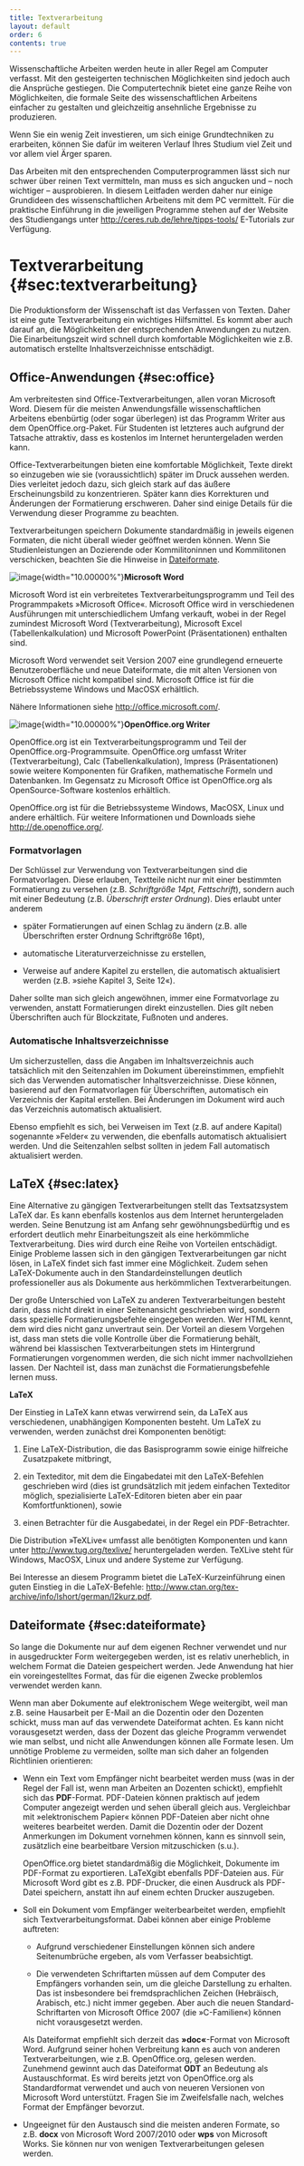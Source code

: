 ```yaml
---
title: Textverarbeitung
layout: default
order: 6
contents: true
---
```


Wissenschaftliche Arbeiten werden heute in aller Regel am Computer verfasst. Mit den gesteigerten technischen Möglichkeiten sind jedoch auch die Ansprüche gestiegen. Die Computertechnik bietet eine ganze Reihe von Möglichkeiten, die formale Seite des wissenschaftlichen Arbeitens einfacher zu gestalten und gleichzeitig ansehnliche Ergebnisse zu produzieren.

Wenn Sie ein wenig Zeit investieren, um sich einige Grundtechniken zu erarbeiten, können Sie dafür im weiteren Verlauf Ihres Studium viel Zeit und vor allem viel Ärger sparen.

<div class="Technik">

Das Arbeiten mit den entsprechenden Computerprogrammen lässt sich nur schwer über reinen Text vermitteln, man muss es sich angucken und – noch wichtiger – ausprobieren. In diesem Leitfaden werden daher nur einige Grundideen des wissenschaftlichen Arbeitens mit dem PC vermittelt. Für die praktische Einführung in die jeweiligen Programme stehen auf der Website des Studiengangs unter <http://ceres.rub.de/lehre/tipps-tools/> E-Tutorials zur Verfügung.

</div>

# Textverarbeitung {#sec:textverarbeitung}

Die Produktionsform der Wissenschaft ist das Verfassen von Texten. Daher ist eine gute Textverarbeitung ein wichtiges Hilfsmittel. Es kommt aber auch darauf an, die Möglichkeiten der entsprechenden Anwendungen zu nutzen. Die Einarbeitungszeit wird schnell durch komfortable Möglichkeiten wie z.B. automatisch erstellte Inhaltsverzeichnisse entschädigt.

## Office-Anwendungen {#sec:office}

Am verbreitesten sind Office-Textverarbeitungen, allen voran Microsoft Word. Diesem für die meisten Anwendungsfälle wissenschaftlichen Arbeitens ebenbürtig (oder sogar überlegen) ist das Programm Writer aus dem OpenOffice.org-Paket. Für Studenten ist letzteres auch aufgrund der Tatsache attraktiv, dass es kostenlos im Internet heruntergeladen werden kann.

Office-Textverarbeitungen bieten eine komfortable Möglichkeit, Texte direkt so einzugeben wie sie (voraussichtlich) später im Druck aussehen werden. Dies verleitet jedoch dazu, sich gleich stark auf das äußere Erscheinungsbild zu konzentrieren. Später kann dies Korrekturen und Änderungen der Formatierung erschweren. Daher sind einige Details für die Verwendung dieser Programme zu beachten.

<div class="Technik">

Textverarbeitungen speichern Dokumente standardmäßig in jeweils eigenen Formaten, die nicht überall wieder geöffnet werden können. Wenn Sie Studienleistungen an Dozierende oder Kommilitoninnen und Kommilitonen verschicken, beachten Sie die Hinweise in [Dateiformate](#sec:dateiformate).

</div>

![image](Bilder/word.png){width="10.00000%"}**Microsoft Word**

Microsoft Word ist ein verbreitetes Textverarbeitungsprogramm und Teil des Programmpakets »Microsoft Office«. Microsoft Office wird in verschiedenen Ausführungen mit unterschiedlichem Umfang verkauft, wobei in der Regel zumindest Microsoft Word (Textverarbeitung), Microsoft Excel (Tabellenkalkulation) und Microsoft PowerPoint (Präsentationen) enthalten sind.

Microsoft Word verwendet seit Version 2007 eine grundlegend erneuerte Benutzeroberfläche und neue Dateiformate, die mit alten Versionen von Microsoft Office nicht kompatibel sind. Microsoft Office ist für die Betriebssysteme Windows und MacOSX erhältlich.

Nähere Informationen siehe <http://office.microsoft.com/>.

![image](Bilder/writer.png){width="10.00000%"}**OpenOffice.org Writer**

OpenOffice.org ist ein Textverarbeitungsprogramm und Teil der OpenOffice.org-Programmsuite. OpenOffice.org umfasst Writer (Textverarbeitung), Calc (Tabellenkalkulation), Impress (Präsentationen) sowie weitere Komponenten für Grafiken, mathematische Formeln und Datenbanken. Im Gegensatz zu Microsoft Office ist OpenOffice.org als OpenSource-Software kostenlos erhältlich.

OpenOffice.org ist für die Betriebssysteme Windows, MacOSX, Linux und andere erhältlich. Für weitere Informationen und Downloads siehe <http://de.openoffice.org/>.

### Formatvorlagen

Der Schlüssel zur Verwendung von Textverarbeitungen sind die Formatvorlagen. Diese erlauben, Textteile nicht nur mit einer bestimmten Formatierung zu versehen (z.B. *Schriftgröße 14pt, Fettschrift*), sondern auch mit einer Bedeutung (z.B. *Überschrift erster Ordnung*). Dies erlaubt unter anderem

-   später Formatierungen auf einen Schlag zu ändern (z.B. alle Überschriften erster Ordnung Schriftgröße 16pt),

-   automatische Literaturverzeichnisse zu erstellen,

-   Verweise auf andere Kapitel zu erstellen, die automatisch aktualisiert werden (z.B. »siehe Kapitel 3, Seite 12«).

Daher sollte man sich gleich angewöhnen, immer eine Formatvorlage zu verwenden, anstatt Formatierungen direkt einzustellen. Dies gilt neben Überschriften auch für Blockzitate, Fußnoten und anderes.

### Automatische Inhaltsverzeichnisse

Um sicherzustellen, dass die Angaben im Inhaltsverzeichnis auch tatsächlich mit den Seitenzahlen im Dokument übereinstimmen, empfiehlt sich das Verwenden automatischer Inhaltsverzeichnisse. Diese können, basierend auf den Formatvorlagen für Überschriften, automatisch ein Verzeichnis der Kapital erstellen. Bei Änderungen im Dokument wird auch das Verzeichnis automatisch aktualisiert.

Ebenso empfiehlt es sich, bei Verweisen im Text (z.B. auf andere Kapital) sogenannte »Felder« zu verwenden, die ebenfalls automatisch aktualisiert werden. Und die Seitenzahlen selbst sollten in jedem Fall automatisch aktualisiert werden.

## LaTeX {#sec:latex}

Eine Alternative zu gängigen Textverarbeitungen stellt das Textsatzsystem LaTeX dar. Es kann ebenfalls kostenlos aus dem Internet heruntergeladen werden. Seine Benutzung ist am Anfang sehr gewöhnungsbedürftig und es erfordert deutlich mehr Einarbeitungszeit als eine herkömmliche Textverarbeitung. Dies wird durch eine Reihe von Vorteilen entschädigt. Einige Probleme lassen sich in den gängigen Textverarbeitungen gar nicht lösen, in LaTeX findet sich fast immer eine Möglichkeit. Zudem sehen LaTeX-Dokumente auch in den Standardeinstellungen deutlich professioneller aus als Dokumente aus herkömmlichen Textverarbeitungen.

Der große Unterschied von LaTeX zu anderen Textverarbeitungen besteht darin, dass nicht direkt in einer Seitenansicht geschrieben wird, sondern dass spezielle Formatierungsbefehle eingegeben werden. Wer HTML kennt, dem wird dies nicht ganz unvertraut sein. Der Vorteil an diesem Vorgehen ist, dass man stets die volle Kontrolle über die Formatierung behält, während bei klassischen Textverarbeitungen stets im Hintergrund Formatierungen vorgenommen werden, die sich nicht immer nachvollziehen lassen. Der Nachteil ist, dass man zunächst die Formatierungsbefehle lernen muss.

**LaTeX**

Der Einstieg in LaTeX kann etwas verwirrend sein, da LaTeX aus verschiedenen, unabhängigen Komponenten besteht. Um LaTeX zu verwenden, werden zunächst drei Komponenten benötigt:

1.  Eine LaTeX-Distribution, die das Basisprogramm sowie einige hilfreiche Zusatzpakete mitbringt,

2.  ein Texteditor, mit dem die Eingabedatei mit den LaTeX-Befehlen geschrieben wird (dies ist grundsätzlich mit jedem einfachen Texteditor möglich, spezialisierte LaTeX-Editoren bieten aber ein paar Komfortfunktionen), sowie

3.  einen Betrachter für die Ausgabedatei, in der Regel ein PDF-Betrachter.

Die Distribution »TeXLive« umfasst alle benötigten Komponenten und kann unter <http://www.tug.org/texlive/> heruntergeladen werden. TeXLive steht für Windows, MacOSX, Linux und andere Systeme zur Verfügung.

Bei Interesse an diesem Programm bietet die LaTeX-Kurzeinführung einen guten Einstieg in die LaTeX-Befehle: <http://www.ctan.org/tex-archive/info/lshort/german/l2kurz.pdf>.

## Dateiformate {#sec:dateiformate}

So lange die Dokumente nur auf dem eigenen Rechner verwendet und nur in ausgedruckter Form weitergegeben werden, ist es relativ unerheblich, in welchem Format die Dateien gespeichert werden. Jede Anwendung hat hier ein voreingestelltes Format, das für die eigenen Zwecke problemlos verwendet werden kann.

Wenn man aber Dokumente auf elektronischem Wege weitergibt, weil man z.B. seine Hausarbeit per E-Mail an die Dozentin oder den Dozenten schickt, muss man auf das verwendete Dateiformat achten. Es kann nicht vorausgesetzt werden, dass der Dozent das gleiche Programm verwendet wie man selbst, und nicht alle Anwendungen können alle Formate lesen. Um unnötige Probleme zu vermeiden, sollte man sich daher an folgenden Richtlinien orientieren:

-   Wenn ein Text vom Empfänger nicht bearbeitet werden muss (was in der Regel der Fall ist, wenn man Arbeiten an Dozenten schickt), empfiehlt sich das **PDF**-Format. PDF-Dateien können praktisch auf jedem Computer angezeigt werden und sehen überall gleich aus. Vergleichbar mit »elektronischem Papier« können PDF-Dateien aber nicht ohne weiteres bearbeitet werden. Damit die Dozentin oder der Dozent Anmerkungen im Dokument vornehmen können, kann es sinnvoll sein, zusätzlich eine bearbeitbare Version mitzuschicken (s.u.).

    OpenOffice.org bietet standardmäßig die Möglichkeit, Dokumente im PDF-Format zu exportieren. LaTeXgibt ebenfalls PDF-Dateien aus. Für Microsoft Word gibt es z.B. PDF-Drucker, die einen Ausdruck als PDF-Datei speichern, anstatt ihn auf einem echten Drucker auszugeben.

-   Soll ein Dokument vom Empfänger weiterbearbeitet werden, empfiehlt sich Textverarbeitungsformat. Dabei können aber einige Probleme auftreten:

    -   Aufgrund verschiedener Einstellungen können sich andere Seitenumbrüche ergeben, als vom Verfasser beabsichtigt.

    -   Die verwendeten Schriftarten müssen auf dem Computer des Empfängers vorhanden sein, um die gleiche Darstellung zu erhalten. Das ist insbesondere bei fremdsprachlichen Zeichen (Hebräisch, Arabisch, etc.) nicht immer gegeben. Aber auch die neuen Standard-Schriftarten von Microsoft Office 2007 (die »C-Familien«) können nicht vorausgesetzt werden.

    Als Dateiformat empfiehlt sich derzeit das **»doc«**-Format von Microsoft Word. Aufgrund seiner hohen Verbreitung kann es auch von anderen Textverarbeitungen, wie z.B. OpenOffice.org, gelesen werden. Zunehmend gewinnt auch das Dateiformat **ODT** an Bedeutung als Austauschformat. Es wird bereits jetzt von OpenOffice.org als Standardformat verwendet und auch von neueren Versionen von Microsoft Word unterstützt. Fragen Sie im Zweifelsfalle nach, welches Format der Empfänger bevorzut.

-   Ungeeignet für den Austausch sind die meisten anderen Formate, so z.B. **docx** von Microsoft Word 2007/2010 oder **wps** von Microsoft Works. Sie können nur von wenigen Textverarbeitungen gelesen werden.


